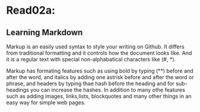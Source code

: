 # Read02a:
## Learning Markdown
Markup is an easily used syntax to style your writing on Github. It differs from traditional formatting and it controls how the document looks like. And it is a regular text with special non-alphabatical characters like (#, *).

Markup has formating features such as using bold by typing (**) before and after the word, and italics by adding one astrisk before and after the word or phrase, and headers by typing thae hash before the heading and for sub-headings you can increase the hashes. In addition to many othe features such as adding images, links,lists, blockquotes and many other things in an easy way for simple web pages. 


